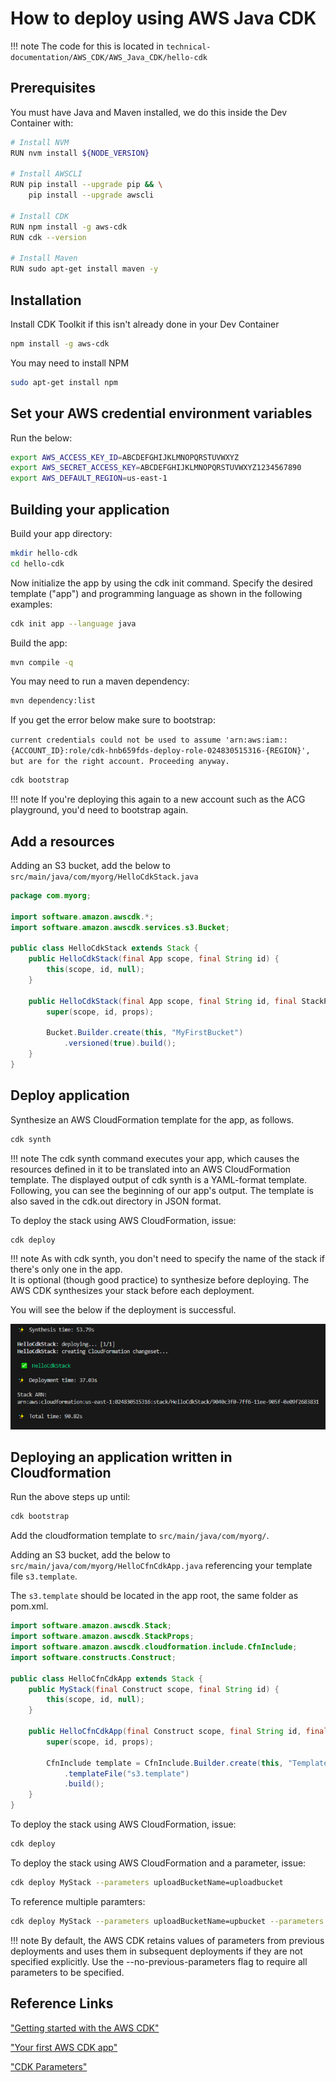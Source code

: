 # How to deploy using AWS Java CDK

!!! note
    The code for this is located in `technical-documentation/AWS_CDK/AWS_Java_CDK/hello-cdk`

## Prerequisites

You must have Java and Maven installed, we do this inside the Dev Container with:

```bash
# Install NVM
RUN nvm install ${NODE_VERSION}

# Install AWSCLI
RUN pip install --upgrade pip && \
    pip install --upgrade awscli

# Install CDK
RUN npm install -g aws-cdk
RUN cdk --version

# Install Maven
RUN sudo apt-get install maven -y
```

## Installation

Install CDK Toolkit if this isn't already done in your Dev Container

```bash
npm install -g aws-cdk 
```

You may need to install NPM

```bash
sudo apt-get install npm
```

## Set your AWS credential environment variables

Run the below:

```bash
export AWS_ACCESS_KEY_ID=ABCDEFGHIJKLMNOPQRSTUVWXYZ
export AWS_SECRET_ACCESS_KEY=ABCDEFGHIJKLMNOPQRSTUVWXYZ1234567890
export AWS_DEFAULT_REGION=us-east-1
```

## Building your application

Build your app directory:

```bash
mkdir hello-cdk
cd hello-cdk
```

Now initialize the app by using the cdk init command. Specify the desired template ("app") and programming language as shown in the following examples:

```bash
cdk init app --language java
```

Build the app:

```bash
mvn compile -q
```

You may need to run a maven dependency:

```bash
mvn dependency:list
```

If you get the error below make sure to bootstrap:

`current credentials could not be used to assume 'arn:aws:iam::{ACCOUNT_ID}:role/cdk-hnb659fds-deploy-role-024830515316-{REGION}', but are for the right account. Proceeding anyway.`

```bash
cdk bootstrap
```

!!! note
    If you're deploying this again to a new account such as the ACG playground, you'd need to bootstrap again.

## Add a resources

Adding an S3 bucket, add the below to `src/main/java/com/myorg/HelloCdkStack.java`

```java
package com.myorg;

import software.amazon.awscdk.*;
import software.amazon.awscdk.services.s3.Bucket;

public class HelloCdkStack extends Stack {
    public HelloCdkStack(final App scope, final String id) {
        this(scope, id, null);
    }

    public HelloCdkStack(final App scope, final String id, final StackProps props) {
        super(scope, id, props);

        Bucket.Builder.create(this, "MyFirstBucket")
            .versioned(true).build();
    }
}
```

## Deploy application

Synthesize an AWS CloudFormation template for the app, as follows.

```bash
cdk synth
```

!!! note
    The cdk synth command executes your app, which causes the resources defined in it to be translated into an AWS CloudFormation template. The displayed output of cdk synth is a YAML-format template. Following, you can see the beginning of our app's output. The template is also saved in the cdk.out directory in JSON format.

To deploy the stack using AWS CloudFormation, issue:

```bash
cdk deploy
```

!!! note
    As with cdk synth, you don't need to specify the name of the stack if there's only one in the app.<br>
    It is optional (though good practice) to synthesize before deploying. The AWS CDK synthesizes your stack before each deployment.

You will see the below if the deployment is successful.

![cdk1](../../assets/images/cdk1.png "cdk1.png")

## Deploying an application written in Cloudformation

Run the above steps up until:

```bash
cdk bootstrap
```

Add the cloudformation template to `src/main/java/com/myorg/`.

Adding an S3 bucket, add the below to `src/main/java/com/myorg/HelloCfnCdkApp.java` referencing your template file `s3.template`.

The `s3.template` should be located in the app root, the same folder as pom.xml.

```java
import software.amazon.awscdk.Stack;
import software.amazon.awscdk.StackProps;
import software.amazon.awscdk.cloudformation.include.CfnInclude;
import software.constructs.Construct;

public class HelloCfnCdkApp extends Stack {
    public MyStack(final Construct scope, final String id) {
        this(scope, id, null);
    }

    public HelloCfnCdkApp(final Construct scope, final String id, final StackProps props) {
        super(scope, id, props);

        CfnInclude template = CfnInclude.Builder.create(this, "Template")
            .templateFile("s3.template")
            .build();
    }
}
```

To deploy the stack using AWS CloudFormation, issue:

```bash
cdk deploy
```

To deploy the stack using AWS CloudFormation and a parameter, issue:

```bash
cdk deploy MyStack --parameters uploadBucketName=uploadbucket
```

To reference multiple paramters:

```bash
cdk deploy MyStack --parameters uploadBucketName=upbucket --parameters downloadBucketName=downbucket
```

!!! note
    By default, the AWS CDK retains values of parameters from previous deployments and uses them in subsequent deployments if they are not specified explicitly. Use the --no-previous-parameters flag to require all parameters to be specified.

## Reference Links

["Getting started with the AWS CDK"](https://docs.aws.amazon.com/cdk/v2/guide/getting_started.html)

["Your first AWS CDK app"](https://docs.aws.amazon.com/cdk/v2/guide/hello_world.html)

["CDK Parameters"](https://docs.aws.amazon.com/cdk/v2/guide/parameters.html)
